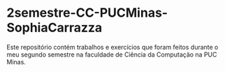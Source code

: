 # 2semestre-CC-PUCMinas-SophiaCarrazza
Este repositório contém trabalhos e exercícios que foram feitos durante o meu segundo semestre na faculdade de Ciência da Computação na PUC Minas.
